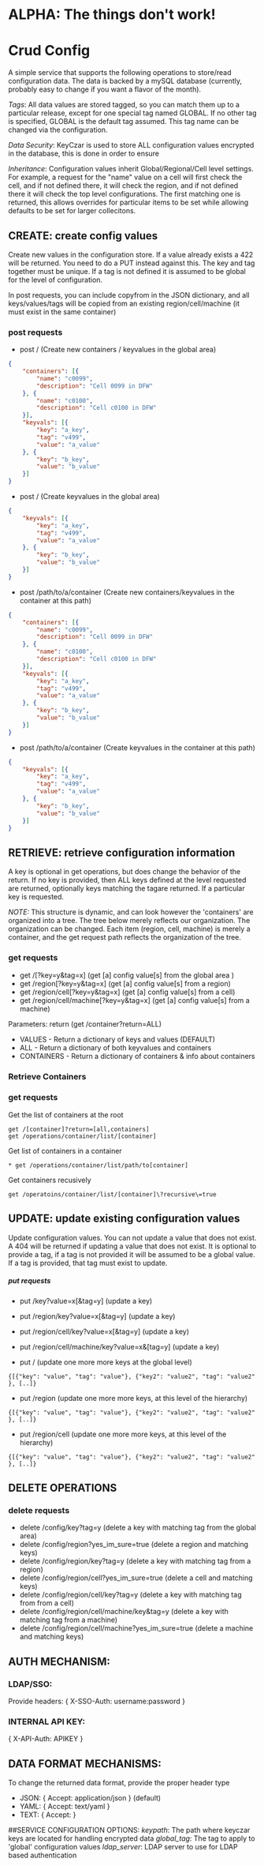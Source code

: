 ALPHA: The things don't work! 
====

# Crud Config
A simple service that supports the following operations to store/read configuration data. The data is backed by a mySQL database (currently, probably easy to change if you want a flavor of the month).


*Tags*: All data values are stored tagged, so you can match them up to a particular release, except for one special tag named GLOBAL. If no other tag is specified, GLOBAL is the default tag assumed. This tag name can be changed via the configuration. 

*Data Security*: KeyCzar is used to store ALL configuration values encrypted in the database, this is done in order to ensure

*Inheritance*: Configuration values inherit Global/Regional/Cell level settings. For example, a request for the "name" value on a cell will first check the cell, and if not defined there, it will check the region, and if not defined there it will check the top level configurations. The first matching one is returned, this allows overrides for particular items to be set while allowing defaults to be set for larger collecitons. 


## CREATE: create config values
Create new values in the configuration store. If a value already exists a 422 will be returned. You need to do a PUT instead against this. The key and tag together must be unique. If a tag is not defined it is assumed to be global for the level of configuration. 

In post requests, you can include copyfrom in the JSON dictionary, and all keys/values/tags will be copied from an existing region/cell/machine (it must exist in the same container)

### post requests
* post /  (Create new containers / keyvalues in the global area)

```json
{
    "containers": [{
        "name": "c0099",
        "description": "Cell 0099 in DFW"
    }, {
        "name": "c0100",
        "description": "Cell c0100 in DFW"
    }],
    "keyvals": [{
        "key": "a_key",
        "tag": "v499",
        "value": "a_value"
    }, {
        "key": "b_key",
        "value": "b_value"
    }]
}
```

* post / (Create keyvalues in the global area)

```json
{
    "keyvals": [{
        "key": "a_key",
        "tag": "v499",
        "value": "a_value"
    }, {
        "key": "b_key",
        "value": "b_value"
    }]
}
```

* post /path/to/a/container  (Create new containers/keyvalues in the container at this path)

```json
{
    "containers": [{
        "name": "c0099",
        "description": "Cell 0099 in DFW"
    }, {
        "name": "c0100",
        "description": "Cell c0100 in DFW"
    }],
    "keyvals": [{
        "key": "a_key",
        "tag": "v499",
        "value": "a_value"
    }, {
        "key": "b_key",
        "value": "b_value"
    }]
}
```

* post /path/to/a/container (Create keyvalues in the container at this path)

```json
{
    "keyvals": [{
        "key": "a_key",
        "tag": "v499",
        "value": "a_value"
    }, {
        "key": "b_key",
        "value": "b_value"
    }]
}
```


## RETRIEVE: retrieve configuration information
A key is optional in get operations, but does change the behavior of the return. If no key is provided, then ALL keys defined at the level requested are returned, optionally keys matching the tagare returned. If a particular key is requested.

*NOTE:* This structure is dynamic, and can look however the 'containers' are organized into a tree. The tree below merely reflects our organization. The organization can be changed. Each item (region, cell, machine) is merely a container, and the get request path reflects the organization of the tree. 

### get requests
* get /[?key=y&tag=x] (get [a] config value[s] from the global area )
* get /region[?key=y&tag=x] (get [a] config value[s] from a region)
* get /region/cell[?key=y&tag=x] (get [a] config value[s] from a cell)
* get /region/cell/machine[?key=y&tag=x] (get [a] config value[s] from a machine)

Parameters:
return (get /container?return=ALL)
* VALUES - Return  a dictionary of keys and values (DEFAULT)
* ALL - Return a dictionary of both keyvalues and containers
* CONTAINERS - Return a dictionary of containers & info about containers


### Retrieve Containers

### get requests
Get the list of containers at the root
```
get /[container]?return=[all,containers]
get /operations/container/list/[container]
```

Get list of containers in a container
```
* get /operations/container/list/path/to[container]
```

Get containers recusively
```
get /operatoins/container/list/[container]\?recursive\=true
```



## UPDATE: update existing configuration values
Update configuration values. You can not update a value that does not exist. A 404 will be returned if updating a value that does not exist. It is optional to provide a tag, if a tag is not provided it will be assumed to be a global value. If a tag is provided, that tag must exist to update.

##### put requests
* put /key?value=x[&tag=y]  (update a key)
* put /region/key?value=x[&tag=y] (update a key)
* put /region/cell/key?value=x[&tag=y] (update a key)
* put /region/cell/machine/key?value=x&[tag=y] (update a key)

* put / (update one more more keys at the global level)

``
{[{"key": "value", "tag": "value"}, {"key2": "value2", "tag": "value2" }, [..]}
``

* put /region (update one more more keys, at this level of the hierarchy)

``
{[{"key": "value", "tag": "value"}, {"key2": "value2", "tag": "value2" }, [..]}
``

* put /region/cell (update one more more keys, at this level of the hierarchy)

``
{[{"key": "value", "tag": "value"}, {"key2": "value2", "tag": "value2" }, [..]}
``

## DELETE OPERATIONS

### delete requests 
* delete /config/key?tag=y (delete a key with matching tag from the global area)
* delete /config/region?yes_im_sure=true (delete a region and matching keys)
* delete /config/region/key?tag=y (delete a key with matching tag from a region)
* delete /config/region/cell?yes_im_sure=true (delete a cell and matching keys)
* delete /config/region/cell/key?tag=y (delete a key with matching tag from from a cell)
* delete /config/region/cell/machine/key&tag=y (delete a key with matching tag from a machine)
* delete /config/region/cell/machine?yes_im_sure=true (delete a machine and matching keys)

## AUTH MECHANISM: 
### LDAP/SSO:
Provide headers:
{ X-SSO-Auth: username:password }

### INTERNAL API KEY:
{ X-API-Auth: APIKEY }

## DATA FORMAT MECHANISMS:
To change the returned data format, provide the proper header type 
* JSON: { Accept: application/json }  (default)
* YAML: { Accept: text/yaml }
* TEXT: { Accept: }

##SERVICE CONFIGURATION OPTIONS: 
*keypath*: The path where keyczar keys are located for handling encrypted data
*global_tag*: The tag to apply to 'global' configuration values
*ldap_server*: LDAP server to use for LDAP based authentication 
